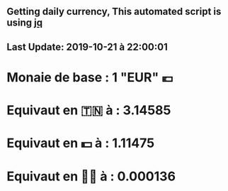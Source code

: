 ## Getting daily currency, This automated script is using [jq](https://stedolan.github.io/jq/)
## Last Update:  2019-10-21 à 22:00:01
 # Monaie de base : 1 "EUR" 💶 
 # Equivaut en 🇹🇳 à :  3.14585 
 # Equivaut en 💵 à : 1.11475
 # Equivaut en 🐱‍💻 à :  0.000136
